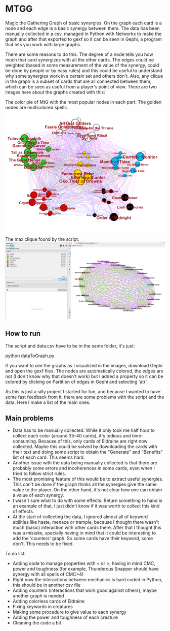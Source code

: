 # MTGG
Magic the Gathering Graph of basic synergies. On the graph each card is a node and each edge is a basic synergy between them. The data has been manually collected in a csv, managed in Python with Networkx to make the graph and after that exported to gexf so it can be seen in Gephi, a program that lets you work with large graphs.

There are some reasons to do this. The degree of a node tells you how much that card synergizes with all the other cards. The edges could be weighted (based in some measurement of the value of the synergy, could be done by people or by easy rules) and this could be useful to understand why some synergies work in a certain set and others don't. Also, any clique in the graph is a subset of cards that are all connected between them, which can be seen as useful from a player's point of view. There are two images here about the graphs created with this:

The color pie of MtG with the most popular nodes in each part. The golden nodes are multicolored spells.
![The nodes with more degree](colorPieFiltered.PNG)

The max clique found by the script.
![The colored clique](ColoredClique.PNG)

## How to run

The script and data.csv have to be in the same folder, it's just:

python dataToGraph.py

If you want to see the graphs as I visualized in the images, download Gephi and open the gexf files. The nodes are automatically colored, the edges are not (I don't know why that doesn't work) but I added a property so it can be colored by clicking on Partition of edges in Gephi and selecting 'atr'.


As this is just a silly project I started for fun, and because I wanted to have some fast feedback from it, there are some problems with the script and the data. Here I make a list of the main ones.

## Main problems
- Data has to be manually collected. While it only took me half hour to collect each color (around 35-40 cards), it's tedious and time-consuming. Because of this, only cards of Eldraine are right now collected. Maybe this could be solved by downloading the cards with their text and doing some script to obtain the "Generate" and "Benefits" list of each card. This seems hard.
- Another issue with the data being manually collected is that there are probably some errors and incoherences in some cards, even when I tried to follow strict rules.
- The most promising feature of this would be to extract useful synergies. This can't be done if the graph thinks all the synergies give the same value to the player. On the other hand, it's not clear how one can obtain a value of each synergy.
- I wasn't sure what to do with some effects. Return something to hand is an example of that, I just didn't know if it was worth to collect this kind of effects.
- At the start of collecting the data, I ignored almost all of keyword abilities like haste, menace or trample, because I thought there wasn't much (basic) interaction with other cards there. After that I thought this was a mistake, specially having in mind that it could be interesting to add the 'counters' graph. So some cards have their keyword, some don't. This needs to be fixed.

To do list:
- Adding code to manage properties with < or >, having in mind CMC, power and toughness (for example, Thunderous Snapper should have synergy with all spells of CMC>4)
- Right now the interactions between mechanics is hard coded in Python, this should be in another csv file
- Adding counters (interactions that work good against others), maybe another graph is needed
- Adding colorless cards of Eldraine
- Fixing keywords in creatures
- Making some procedure to give value to each synergy
- Adding the power and toughness of each creature
- Cleaning the code a bit
